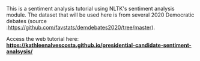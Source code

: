 This is a sentiment analysis tutorial using NLTK's sentiment analysis module. The dataset that will be used here is from several 2020 Democratic debates (source :https://github.com/favstats/demdebates2020/tree/master). 

Access the web tutorial here: **https://kathleenalvescosta.github.io/presidential-candidate-sentiment-analsysis/**
